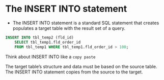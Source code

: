# The INSERT INTO statement

* The INSERT INTO statement is a standard SQL statement that creates populates a target table with the result set of a query.

```sql
INSERT INTO tbl_temp2 (fld_id)
    SELECT tbl_temp1.fld_order_id
    FROM tbl_temp1 WHERE tbl_temp1.fld_order_id > 100;
```

Think about INSERT INTO like a `copy paste`

The target table’s structure and data must be based on the source table. The INSERT INTO statement copies from the source to the target.
